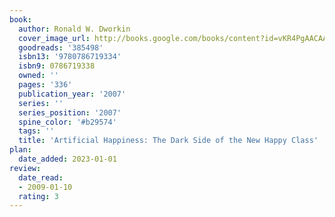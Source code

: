 ```yaml
---
book:
  author: Ronald W. Dworkin
  cover_image_url: http://books.google.com/books/content?id=vKR4PgAACAAJ&printsec=frontcover&img=1&zoom=1&source=gbs_api
  goodreads: '385498'
  isbn13: '9780786719334'
  isbn9: 0786719338
  owned: ''
  pages: '336'
  publication_year: '2007'
  series: ''
  series_position: '2007'
  spine_color: '#b29574'
  tags: ''
  title: 'Artificial Happiness: The Dark Side of the New Happy Class'
plan:
  date_added: 2023-01-01
review:
  date_read:
  - 2009-01-10
  rating: 3
---
```

